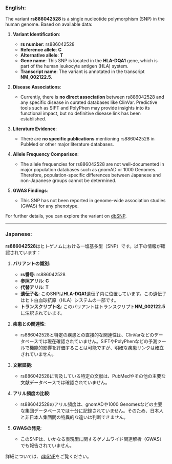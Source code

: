 ### English:
The variant **rs886042528** is a single nucleotide polymorphism (SNP) in the human genome. Based on available data:

1. **Variant Identification**:
   - **rs number**: rs886042528
   - **Reference allele**: **C**
   - **Alternative allele**: **T**
   - **Gene name**: This SNP is located in the **HLA-DQA1** gene, which is part of the human leukocyte antigen (HLA) system.
   - **Transcript name**: The variant is annotated in the transcript **NM_002122.5**.

2. **Disease Associations**:
   - Currently, there is **no direct association** between rs886042528 and any specific disease in curated databases like ClinVar. Predictive tools such as SIFT and PolyPhen may provide insights into its functional impact, but no definitive disease link has been established.

3. **Literature Evidence**:
   - There are **no specific publications** mentioning rs886042528 in PubMed or other major literature databases.

4. **Allele Frequency Comparison**:
   - The allele frequencies for rs886042528 are not well-documented in major population databases such as gnomAD or 1000 Genomes. Therefore, population-specific differences between Japanese and non-Japanese groups cannot be determined.

5. **GWAS Findings**:
   - This SNP has not been reported in genome-wide association studies (GWAS) for any phenotype.

For further details, you can explore the variant on [dbSNP](https://www.ncbi.nlm.nih.gov/snp/rs886042528).

---

### Japanese:
**rs886042528**はヒトゲノムにおける一塩基多型（SNP）です。以下の情報が確認されています：

1. **バリアントの識別**:
   - **rs番号**: rs886042528
   - **参照アリル**: **C**
   - **代替アリル**: **T**
   - **遺伝子名**: このSNPは**HLA-DQA1**遺伝子内に位置しています。この遺伝子はヒト白血球抗原（HLA）システムの一部です。
   - **トランスクリプト名**: このバリアントはトランスクリプト**NM_002122.5**に注釈されています。

2. **疾患との関連性**:
   - rs886042528と特定の疾患との直接的な関連性は、ClinVarなどのデータベースでは現在確認されていません。SIFTやPolyPhenなどの予測ツールで機能的影響を評価することは可能ですが、明確な疾患リンクは確立されていません。

3. **文献証拠**:
   - rs886042528に言及している特定の文献は、PubMedやその他の主要な文献データベースでは確認されていません。

4. **アリル頻度の比較**:
   - rs886042528のアリル頻度は、gnomADや1000 Genomesなどの主要な集団データベースでは十分に記録されていません。そのため、日本人と非日本人集団間の特異的な違いは判断できません。

5. **GWASの発見**:
   - このSNPは、いかなる表現型に関するゲノムワイド関連解析（GWAS）でも報告されていません。

詳細については、[dbSNP](https://www.ncbi.nlm.nih.gov/snp/rs886042528)をご覧ください。

